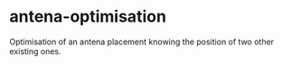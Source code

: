 # antena-optimisation
Optimisation of an antena placement knowing the position of two other existing ones.
